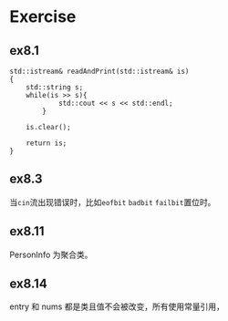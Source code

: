 # Exercise

## ex8.1

    std::istream& readAndPrint(std::istream& is)
    {
        std::string s;
        while(is >> s){
    		    std::cout << s << std::endl;
    		}
        
        is.clear();
        
        return is;
    } 

## ex8.3

当`cin`流出现错误时，比如`eofbit` `badbit` `failbit`置位时。

## ex8.11

PersonInfo 为聚合类。

## ex8.14

entry 和 nums 都是类且值不会被改变，所有使用常量引用，